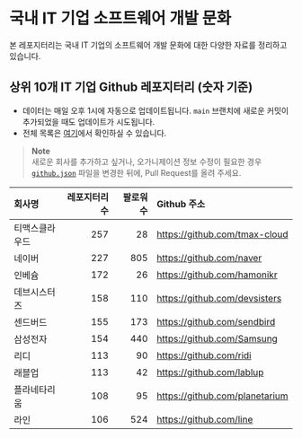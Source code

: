 # 국내 IT 기업 소프트웨어 개발 문화
본 레포지터리는 국내 IT 기업의 소프트웨어 개발 문화에 대한 다양한 자료를 정리하고 있습니다.

## 상위 10개 IT 기업 Github 레포지터리 (숫자 기준)

- 데이터는 매일 오후 1시에 자동으로 업데이트됩니다. `main` 브랜치에 새로운 커밋이 추가되었을 때도 업데이트가 시도됩니다.
- 전체 목록은 [여기](./github.md)에서 확인하실 수 있습니다.

> **Note**<br />
> 새로운 회사를 추가하고 싶거나, 오가니제이션 정보 수정이 필요한 경우 [`github.json`](./github.json) 파일을 변경한 뒤에, Pull Request를 올려 주세요.

<!-- MARKDOWN_TABLE(GITHUB): START -->

| **회사명** | **레포지터리 수** | **팔로워 수** | **Github 주소** |
|:---|---:|---:|:---|
| 티맥스클라우드 | 257 | 28 | https://github.com/tmax-cloud |
| 네이버 | 227 | 805 | https://github.com/naver |
| 인베슘 | 172 | 26 | https://github.com/hamonikr |
| 데브시스터즈 | 158 | 110 | https://github.com/devsisters |
| 센드버드 | 155 | 173 | https://github.com/sendbird |
| 삼성전자 | 154 | 440 | https://github.com/Samsung |
| 리디 | 113 | 90 | https://github.com/ridi |
| 래블업 | 113 | 42 | https://github.com/lablup |
| 플라네타리움 | 108 | 95 | https://github.com/planetarium |
| 라인 | 106 | 524 | https://github.com/line |

<!-- MARKDOWN_TABLE(GITHUB): END -->
